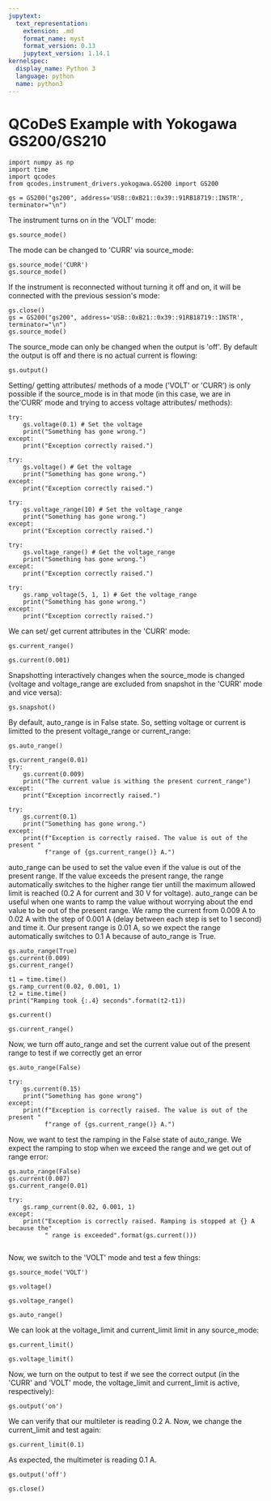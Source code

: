 ```yaml
---
jupytext:
  text_representation:
    extension: .md
    format_name: myst
    format_version: 0.13
    jupytext_version: 1.14.1
kernelspec:
  display_name: Python 3
  language: python
  name: python3
---
```


# QCoDeS Example with Yokogawa GS200/GS210

```{code-cell} ipython3
import numpy as np
import time
import qcodes
from qcodes.instrument_drivers.yokogawa.GS200 import GS200
```

```{code-cell} ipython3
gs = GS200("gs200", address='USB::0xB21::0x39::91RB18719::INSTR', terminator="\n")
```

The instrument turns on in the 'VOLT' mode:

```{code-cell} ipython3
gs.source_mode()
```

The mode can be changed to 'CURR' via source_mode:

```{code-cell} ipython3
gs.source_mode('CURR')
gs.source_mode()
```

If the instrument is reconnected without turning it off and on, it will be connected with the previous session's mode:

```{code-cell} ipython3
gs.close()
gs = GS200("gs200", address='USB::0xB21::0x39::91RB18719::INSTR', terminator="\n")
gs.source_mode()
```

The source_mode can only be changed when the output is 'off'. By default the
output is off and there is no actual current is flowing:

```{code-cell} ipython3
gs.output()
```

Setting/ getting attributes/ methods of a mode ('VOLT' or 'CURR') is only possible if the source_mode is in that mode (in this case, we are in the'CURR' mode and trying to access voltage attributes/ methods):

```{code-cell} ipython3
try:
    gs.voltage(0.1) # Set the voltage
    print("Something has gone wrong.")
except: 
    print("Exception correctly raised.")
    
try:
    gs.voltage() # Get the voltage
    print("Something has gone wrong.")
except: 
    print("Exception correctly raised.")
    
try:
    gs.voltage_range(10) # Set the voltage_range
    print("Something has gone wrong.")
except: 
    print("Exception correctly raised.")
    
try:
    gs.voltage_range() # Get the voltage_range
    print("Something has gone wrong.")
except: 
    print("Exception correctly raised.")
    
try:
    gs.ramp_voltage(5, 1, 1) # Get the voltage_range
    print("Something has gone wrong.")
except: 
    print("Exception correctly raised.")
```

We can set/ get current attributes in the 'CURR' mode:

```{code-cell} ipython3
gs.current_range()
```

```{code-cell} ipython3
gs.current(0.001)
```

Snapshotting interactively changes when the source_mode is changed (voltage and voltage_range are excluded from snapshot in the 'CURR' mode and vice versa):

```{code-cell} ipython3
gs.snapshot()
```

By default, auto_range is in False state. So, setting voltage or current is
limitted to the present voltage_range or current_range:

```{code-cell} ipython3
gs.auto_range()
```

```{code-cell} ipython3
gs.current_range(0.01)
try:
    gs.current(0.009)
    print("The current value is withing the present current_range")
except:
    print("Exception incorrectly raised.")
    
try:
    gs.current(0.1)
    print("Something has gone wrong.")
except: 
    print(f"Exception is correctly raised. The value is out of the present "
          f"range of {gs.current_range()} A.")
```

auto_range can be used to set the value even if the value is out of the
present range. If the value exceeds the present range, the range automatically switches to the higher range tier untill the maximum allowed limit is reached (0.2 A for current and 30 V for voltage).
auto_range can be useful when one wants to ramp the value without worrying about the end value to be out of the present range. We ramp the current from 0.009 A to 0.02 A with the step of 0.001 A (delay between each step is set to 1 second) and time it. Our present range is 0.01 A, so we expect the range automatically switches to 0.1 A because of auto_range is True.

```{code-cell} ipython3
gs.auto_range(True)
gs.current(0.009)
gs.current_range()
```

```{code-cell} ipython3
t1 = time.time()
gs.ramp_current(0.02, 0.001, 1)
t2 = time.time()
print("Ramping took {:.4} seconds".format(t2-t1))
```

```{code-cell} ipython3
gs.current()
```

```{code-cell} ipython3
gs.current_range()
```

Now, we turn off auto_range and set the current value out of the present range
to test if we correctly get an error

```{code-cell} ipython3
gs.auto_range(False)
```

```{code-cell} ipython3
try:
    gs.current(0.15)
    print("Something has gone wrong")
except:
    print(f"Exception is correctly raised. The value is out of the present "
          f"range of {gs.current_range()} A.")
```

Now, we want to test the ramping in the False state of auto_range. We expect the ramping to stop when we exceed the range and we get out of range error:

```{code-cell} ipython3
gs.auto_range(False)
gs.current(0.007)
gs.current_range(0.01)
```

```{code-cell} ipython3
try:
    gs.ramp_current(0.02, 0.001, 1)
except:
    print("Exception is correctly raised. Ramping is stopped at {} A because the"
          " range is exceeded".format(gs.current()))
    
```

Now, we switch to the 'VOLT' mode and test a few things:

```{code-cell} ipython3
gs.source_mode('VOLT')
```

```{code-cell} ipython3
gs.voltage()
```

```{code-cell} ipython3
gs.voltage_range()
```

```{code-cell} ipython3
gs.auto_range()
```

We can look at the voltage_limit and current_limit limit in any source_mode:

```{code-cell} ipython3
gs.current_limit()
```

```{code-cell} ipython3
gs.voltage_limit()
```

Now, we turn on the output to test if we see the correct output (in the 'CURR' and 'VOLT' mode, the voltage_limit and current_limit is active, respectively):

```{code-cell} ipython3
gs.output('on')
```

We can verify that our multileter is reading 0.2 A. Now, we change the current_limit and test again:

```{code-cell} ipython3
gs.current_limit(0.1)
```

As expected, the multimeter is reading 0.1 A.

```{code-cell} ipython3
gs.output('off')
```

```{code-cell} ipython3
gs.close()
```
